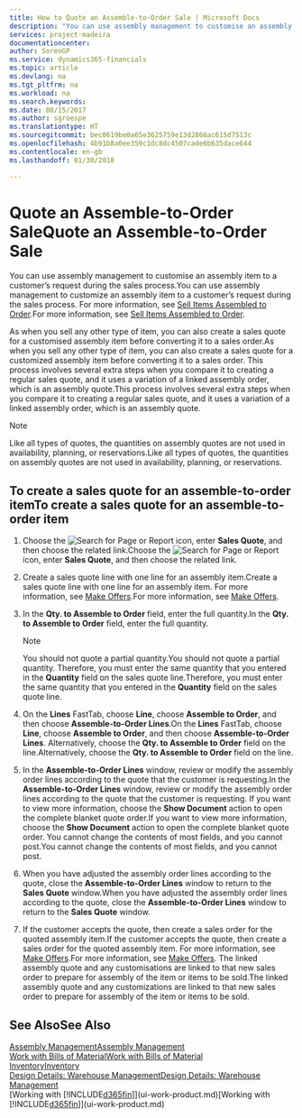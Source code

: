 ```yaml
---
title: How to Quote an Assemble-to-Order Sale | Microsoft Docs
description: "You can use assembly management to customise an assembly item to a customer’s request during the sales process."
services: project-madeira
documentationcenter: 
author: SorenGP
ms.service: dynamics365-financials
ms.topic: article
ms.devlang: na
ms.tgt_pltfrm: na
ms.workload: na
ms.search.keywords: 
ms.date: 08/15/2017
ms.author: sgroespe
ms.translationtype: HT
ms.sourcegitcommit: bec0619be0a65e3625759e13d2866ac615d7513c
ms.openlocfilehash: 4b91b8a0ee359c1dc8dc4507cade6b635dace644
ms.contentlocale: en-gb
ms.lasthandoff: 01/30/2018

---
```

# <a name="quote-an-assemble-to-order-sale"></a><span data-ttu-id="b4b1c-103">Quote an Assemble-to-Order Sale</span><span class="sxs-lookup"><span data-stu-id="b4b1c-103">Quote an Assemble-to-Order Sale</span></span>
<span data-ttu-id="b4b1c-104">You can use assembly management to customise an assembly item to a customer’s request during the sales process.</span><span class="sxs-lookup"><span data-stu-id="b4b1c-104">You can use assembly management to customize an assembly item to a customer’s request during the sales process.</span></span> <span data-ttu-id="b4b1c-105">For more information, see [Sell Items Assembled to Order](assembly-how-to-sell-items-assembled-to-order.md).</span><span class="sxs-lookup"><span data-stu-id="b4b1c-105">For more information, see [Sell Items Assembled to Order](assembly-how-to-sell-items-assembled-to-order.md).</span></span>  

<span data-ttu-id="b4b1c-106">As when you sell any other type of item, you can also create a sales quote for a customised assembly item before converting it to a sales order.</span><span class="sxs-lookup"><span data-stu-id="b4b1c-106">As when you sell any other type of item, you can also create a sales quote for a customized assembly item before converting it to a sales order.</span></span> <span data-ttu-id="b4b1c-107">This process involves several extra steps when you compare it to creating a regular sales quote, and it uses a variation of a linked assembly order, which is an assembly quote.</span><span class="sxs-lookup"><span data-stu-id="b4b1c-107">This process involves several extra steps when you compare it to creating a regular sales quote, and it uses a variation of a linked assembly order, which is an assembly quote.</span></span>

> [!NOTE]  
>  <span data-ttu-id="b4b1c-108">Like all types of quotes, the quantities on assembly quotes are not used in availability, planning, or reservations.</span><span class="sxs-lookup"><span data-stu-id="b4b1c-108">Like all types of quotes, the quantities on assembly quotes are not used in availability, planning, or reservations.</span></span>  

## <a name="to-create-a-sales-quote-for-an-assemble-to-order-item"></a><span data-ttu-id="b4b1c-109">To create a sales quote for an assemble-to-order item</span><span class="sxs-lookup"><span data-stu-id="b4b1c-109">To create a sales quote for an assemble-to-order item</span></span>  
1.  <span data-ttu-id="b4b1c-110">Choose the ![Search for Page or Report](media/ui-search/search_small.png "Search for Page or Report icon") icon, enter **Sales Quote**, and then choose the related link.</span><span class="sxs-lookup"><span data-stu-id="b4b1c-110">Choose the ![Search for Page or Report](media/ui-search/search_small.png "Search for Page or Report icon") icon, enter **Sales Quote**, and then choose the related link.</span></span>  
2.  <span data-ttu-id="b4b1c-111">Create a sales quote line with one line for an assembly item.</span><span class="sxs-lookup"><span data-stu-id="b4b1c-111">Create a sales quote line with one line for an assembly item.</span></span> <span data-ttu-id="b4b1c-112">For more information, see [Make Offers](sales-how-make-offers.md).</span><span class="sxs-lookup"><span data-stu-id="b4b1c-112">For more information, see [Make Offers](sales-how-make-offers.md).</span></span>  
3.  <span data-ttu-id="b4b1c-113">In the **Qty. to Assemble to Order** field, enter the full quantity.</span><span class="sxs-lookup"><span data-stu-id="b4b1c-113">In the **Qty. to Assemble to Order** field, enter the full quantity.</span></span>

    > [!NOTE]  
    >  <span data-ttu-id="b4b1c-114">You should not quote a partial quantity.</span><span class="sxs-lookup"><span data-stu-id="b4b1c-114">You should not quote a partial quantity.</span></span> <span data-ttu-id="b4b1c-115">Therefore, you must enter the same quantity that you entered in the **Quantity** field on the sales quote line.</span><span class="sxs-lookup"><span data-stu-id="b4b1c-115">Therefore, you must enter the same quantity that you entered in the **Quantity** field on the sales quote line.</span></span>  

4.  <span data-ttu-id="b4b1c-116">On the **Lines** FastTab, choose **Line**, choose **Assemble to Order**, and then choose **Assemble-to-Order Lines**.</span><span class="sxs-lookup"><span data-stu-id="b4b1c-116">On the **Lines** FastTab, choose **Line**, choose **Assemble to Order**, and then choose **Assemble-to-Order Lines**.</span></span> <span data-ttu-id="b4b1c-117">Alternatively, choose the **Qty. to Assemble to Order** field on the line.</span><span class="sxs-lookup"><span data-stu-id="b4b1c-117">Alternatively, choose the **Qty. to Assemble to Order** field on the line.</span></span>  
5.  <span data-ttu-id="b4b1c-118">In the **Assemble-to-Order Lines** window, review or modify the assembly order lines according to the quote that the customer is requesting.</span><span class="sxs-lookup"><span data-stu-id="b4b1c-118">In the **Assemble-to-Order Lines** window, review or modify the assembly order lines according to the quote that the customer is requesting.</span></span> <span data-ttu-id="b4b1c-119">If you want to view more information, choose the **Show Document** action to open the complete blanket quote order.</span><span class="sxs-lookup"><span data-stu-id="b4b1c-119">If you want to view more information, choose the **Show Document** action to open the complete blanket quote order.</span></span> <span data-ttu-id="b4b1c-120">You cannot change the contents of most fields, and you cannot post.</span><span class="sxs-lookup"><span data-stu-id="b4b1c-120">You cannot change the contents of most fields, and you cannot post.</span></span>  
6.  <span data-ttu-id="b4b1c-121">When you have adjusted the assembly order lines according to the quote, close the **Assemble-to-Order Lines** window to return to the **Sales Quote** window.</span><span class="sxs-lookup"><span data-stu-id="b4b1c-121">When you have adjusted the assembly order lines according to the quote, close the **Assemble-to-Order Lines** window to return to the **Sales Quote** window.</span></span>  
7.  <span data-ttu-id="b4b1c-122">If the customer accepts the quote, then create a sales order for the quoted assembly item.</span><span class="sxs-lookup"><span data-stu-id="b4b1c-122">If the customer accepts the quote, then create a sales order for the quoted assembly item.</span></span> <span data-ttu-id="b4b1c-123">For more information, see [Make Offers](sales-how-make-offers.md).</span><span class="sxs-lookup"><span data-stu-id="b4b1c-123">For more information, see [Make Offers](sales-how-make-offers.md).</span></span> <span data-ttu-id="b4b1c-124">The linked assembly quote and any customisations are linked to that new sales order to prepare for assembly of the item or items to be sold.</span><span class="sxs-lookup"><span data-stu-id="b4b1c-124">The linked assembly quote and any customizations are linked to that new sales order to prepare for assembly of the item or items to be sold.</span></span>  

## <a name="see-also"></a><span data-ttu-id="b4b1c-125">See Also</span><span class="sxs-lookup"><span data-stu-id="b4b1c-125">See Also</span></span>  
[<span data-ttu-id="b4b1c-126">Assembly Management</span><span class="sxs-lookup"><span data-stu-id="b4b1c-126">Assembly Management</span></span>](assembly-assemble-items.md)  
[<span data-ttu-id="b4b1c-127">Work with Bills of Material</span><span class="sxs-lookup"><span data-stu-id="b4b1c-127">Work with Bills of Material</span></span>](inventory-how-work-BOMs.md)  
[<span data-ttu-id="b4b1c-128">Inventory</span><span class="sxs-lookup"><span data-stu-id="b4b1c-128">Inventory</span></span>](inventory-manage-inventory.md)  
[<span data-ttu-id="b4b1c-129">Design Details: Warehouse Management</span><span class="sxs-lookup"><span data-stu-id="b4b1c-129">Design Details: Warehouse Management</span></span>](design-details-warehouse-management.md)  
<span data-ttu-id="b4b1c-130">[Working with [!INCLUDE[d365fin](includes/d365fin_md.md)]](ui-work-product.md)</span><span class="sxs-lookup"><span data-stu-id="b4b1c-130">[Working with [!INCLUDE[d365fin](includes/d365fin_md.md)]](ui-work-product.md)</span></span>

